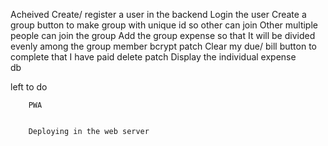 Acheived
        Create/ register a user in the backend
        Login the user
        Create a group button to make group with unique id so other can join
        Other multiple people can join the group
        Add the group expense so that It will be divided evenly among the group member
        bcrypt
        patch
        Clear my due/ bill button to complete that I have paid
        delete
        patch 
        Display the individual expense  
        db

left to do

        
        
       

        PWA


        Deploying in the web server



